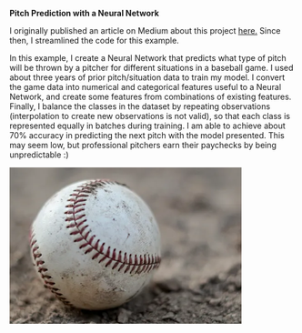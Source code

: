 **Pitch Prediction with a Neural Network**

I originally published an article on Medium about this project [here.](https://medium.com/@bshula/pitch-prediction-with-machine-learning-bb1fd8dbb0ee)  Since then, I streamlined the code for this example.  

In this example, I create a Neural Network that predicts what type of pitch will be thrown by a pitcher for different situations in a baseball game.  I used about three years of prior pitch/situation data to train my model.  I convert the game data into numerical and categorical features useful to a Neural Network, and create some features from combinations of existing features.  Finally, I balance the classes in the dataset by repeating observations (interpolation to create new observations is not valid), so that each class is represented equally in batches during training.  I am able to achieve about 70% accuracy in predicting the next pitch with the model presented.  This may seem low, but professional pitchers earn their paychecks by being unpredictable :)

![Picture of a baseball](baseball.png)
